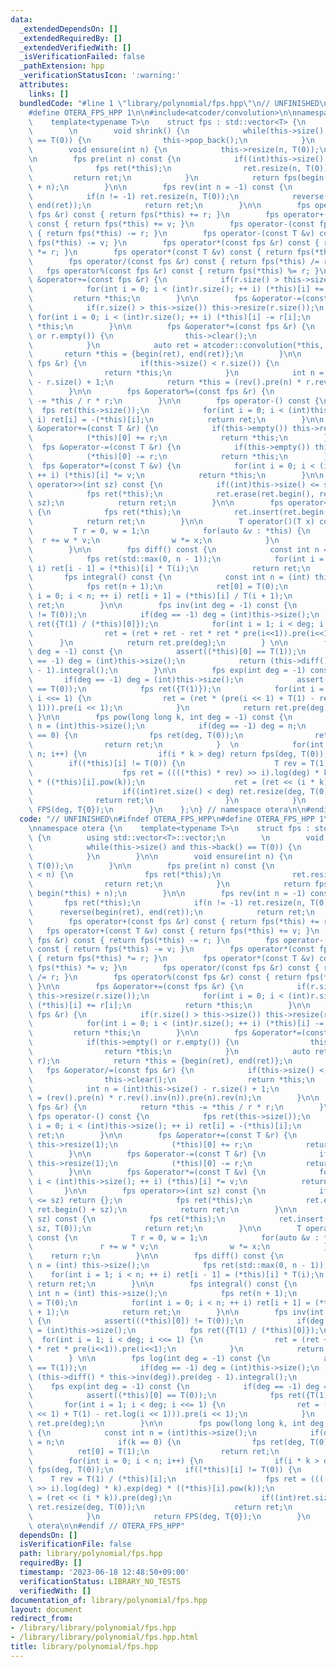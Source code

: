 ```yaml
---
data:
  _extendedDependsOn: []
  _extendedRequiredBy: []
  _extendedVerifiedWith: []
  _isVerificationFailed: false
  _pathExtension: hpp
  _verificationStatusIcon: ':warning:'
  attributes:
    links: []
  bundledCode: "#line 1 \"library/polynomial/fps.hpp\"\n// UNFINISHED\n#ifndef OTERA_FPS_HPP\n\
    #define OTERA_FPS_HPP 1\n\n#include<atcoder/convolution>\n\nnamespace otera {\n\
    \    template<typename T>\n    struct fps : std::vector<T> {\n        using std::vector<T>::vector;\n\
    \        \n        void shrink() {\n            while(this->size() and this->back()\
    \ == T(0)) {\n                this->pop_back();\n            }\n        }\n\n\
    \        void ensure(int n) {\n            this->resize(n, T(0));\n        }\n\
    \n        fps pre(int n) const {\n            if((int)this->size() < n) {\n  \
    \              fps ret(*this);\n                ret.resize(n, T(0));\n       \
    \         return ret;\n            }\n            return fps(begin(*this), begin(*this)\
    \ + n);\n        }\n\n        fps rev(int n = -1) const {\n            fps ret(*this);\n\
    \            if(n != -1) ret.resize(n, T(0));\n            reverse(begin(ret),\
    \ end(ret));\n            return ret;\n        }\n\n        fps operator+(const\
    \ fps &r) const { return fps(*this) += r; }\n        fps operator+(const T &v)\
    \ const { return fps(*this) += v; }\n        fps operator-(const fps &r) const\
    \ { return fps(*this) -= r; }\n        fps operator-(const T &v) const { return\
    \ fps(*this) -= v; }\n        fps operator*(const fps &r) const { return fps(*this)\
    \ *= r; }\n        fps operator*(const T &v) const { return fps(*this) *= v; }\n\
    \        fps operator/(const fps &r) const { return fps(*this) /= r; }\n     \
    \   fps operator%(const fps &r) const { return fps(*this) %= r; }\n\n        fps\
    \ &operator+=(const fps &r) {\n            if(r.size() > this->size()) this->resize(r.size());\n\
    \            for(int i = 0; i < (int)r.size(); ++ i) (*this)[i] += r[i];\n   \
    \         return *this;\n        }\n\n        fps &operator-=(const fps &r) {\n\
    \            if(r.size() > this->size()) this->resize(r.size());\n           \
    \ for(int i = 0; i < (int)r.size(); ++ i) (*this)[i] -= r[i];\n            return\
    \ *this;\n        }\n\n        fps &operator*=(const fps &r) {\n            if(this->empty()\
    \ or r.empty()) {\n                this->clear();\n                return *this;\n\
    \            }\n            auto ret = atcoder::convolution(*this, r);\n     \
    \       return *this = {begin(ret), end(ret)};\n        }\n\n        fps &operator/=(const\
    \ fps &r) {\n            if(this->size() < r.size()) {\n                this->clear();\n\
    \                return *this;\n            }\n            int n = (int)this->size()\
    \ - r.size() + 1;\n            return *this = (rev().pre(n) * r.rev().inv(n)).pre(n).rev(n);\n\
    \        }\n\n        fps &operator%=(const fps &r) {\n            return *this\
    \ -= *this / r * r;\n        }\n\n        fps operator-() const {\n          \
    \  fps ret(this->size());\n            for(int i = 0; i < (int)this->size(); ++\
    \ i) ret[i] = -(*this)[i];\n            return ret;\n        }\n\n        fps\
    \ &operator+=(const T &r) {\n            if(this->empty()) this->resize(1);\n\
    \            (*this)[0] += r;\n            return *this;\n        }\n\n      \
    \  fps &operator-=(const T &r) {\n            if(this->empty()) this->resize(1);\n\
    \            (*this)[0] -= r;\n            return *this;\n        }\n\n      \
    \  fps &operator*=(const T &v) {\n            for(int i = 0; i < (int)this->size();\
    \ ++ i) (*this)[i] *= v;\n            return *this;\n        }\n\n        fps\
    \ operator>>(int sz) const {\n            if((int)this->size() <= sz) return {};\n\
    \            fps ret(*this);\n            ret.erase(ret.begin(), ret.begin() +\
    \ sz);\n            return ret;\n        }\n\n        fps operator<<(int sz) const\
    \ {\n            fps ret(*this);\n            ret.insert(ret.begin(), sz, T(0));\n\
    \            return ret;\n        }\n\n        T operator()(T x) const {\n   \
    \         T r = 0, w = 1;\n            for(auto &v : *this) {\n              \
    \  r += w * v;\n                w *= x;\n            }\n            return r;\n\
    \        }\n\n        fps diff() const {\n            const int n = (int) this->size();\n\
    \            fps ret(std::max(0, n - 1));\n            for(int i = 1; i < n; ++\
    \ i) ret[i - 1] = (*this)[i] * T(i);\n            return ret;\n        }\n\n \
    \       fps integral() const {\n            const int n = (int) this->size();\n\
    \            fps ret(n + 1);\n            ret[0] = T(0);\n            for(int\
    \ i = 0; i < n; ++ i) ret[i + 1] = (*this)[i] / T(i + 1);\n            return\
    \ ret;\n        }\n\n        fps inv(int deg = -1) const {\n            assert(((*this)[0])\
    \ != T(0));\n            if(deg == -1) deg = (int)this->size();\n            fps\
    \ ret({T(1) / (*this)[0]});\n            for(int i = 1; i < deg; i <<= 1) {\n\
    \                ret = (ret + ret - ret * ret * pre(i<<1)).pre(i<<1);\n      \
    \      }\n            return ret.pre(deg);\n        } \n\n        fps log(int\
    \ deg = -1) const {\n            assert((*this)[0] == T(1));\n            if(deg\
    \ == -1) deg = (int)this->size();\n            return (this->diff() * this->inv(deg)).pre(deg\
    \ - 1).integral();\n        }\n\n        fps exp(int deg = -1) const {\n     \
    \       if(deg == -1) deg = (int)this->size();\n            assert((*this)[0]\
    \ == T(0));\n            fps ret({T(1)});\n            for(int i = 1; i < deg;\
    \ i <<= 1) {\n                ret = (ret * (pre(i << 1) + T(1) - ret.log(i <<\
    \ 1))).pre(i << 1);\n            }\n            return ret.pre(deg);\n       \
    \ }\n\n        fps pow(long long k, int deg = -1) const {\n            const int\
    \ n = (int)this->size();\n            if(deg == -1) deg = n;\n            if(k\
    \ == 0) {\n                fps ret(deg, T(0));\n                ret[0] = T(1);\n\
    \                return ret;\n            }  \n            for(int i = 0; i <\
    \ n; i++) {\n                if(i * k > deg) return fps(deg, T(0));\n        \
    \        if((*this)[i] != T(0)) {\n                    T rev = T(1) / (*this)[i];\n\
    \                    fps ret = ((((*this) * rev) >> i).log(deg) * k).exp(deg)\
    \ * ((*this)[i].pow(k));\n                    ret = (ret << (i * k)).pre(deg);\n\
    \                    if((int)ret.size() < deg) ret.resize(deg, T(0));\n      \
    \              return ret;\n                }\n            }\n            return\
    \ FPS(deg, T{0});\n        }\n    };\n} // namespace otera\n\n#endif // OTERA_FPS_HPP\n"
  code: "// UNFINISHED\n#ifndef OTERA_FPS_HPP\n#define OTERA_FPS_HPP 1\n\n#include<atcoder/convolution>\n\
    \nnamespace otera {\n    template<typename T>\n    struct fps : std::vector<T>\
    \ {\n        using std::vector<T>::vector;\n        \n        void shrink() {\n\
    \            while(this->size() and this->back() == T(0)) {\n                this->pop_back();\n\
    \            }\n        }\n\n        void ensure(int n) {\n            this->resize(n,\
    \ T(0));\n        }\n\n        fps pre(int n) const {\n            if((int)this->size()\
    \ < n) {\n                fps ret(*this);\n                ret.resize(n, T(0));\n\
    \                return ret;\n            }\n            return fps(begin(*this),\
    \ begin(*this) + n);\n        }\n\n        fps rev(int n = -1) const {\n     \
    \       fps ret(*this);\n            if(n != -1) ret.resize(n, T(0));\n      \
    \      reverse(begin(ret), end(ret));\n            return ret;\n        }\n\n\
    \        fps operator+(const fps &r) const { return fps(*this) += r; }\n     \
    \   fps operator+(const T &v) const { return fps(*this) += v; }\n        fps operator-(const\
    \ fps &r) const { return fps(*this) -= r; }\n        fps operator-(const T &v)\
    \ const { return fps(*this) -= v; }\n        fps operator*(const fps &r) const\
    \ { return fps(*this) *= r; }\n        fps operator*(const T &v) const { return\
    \ fps(*this) *= v; }\n        fps operator/(const fps &r) const { return fps(*this)\
    \ /= r; }\n        fps operator%(const fps &r) const { return fps(*this) %= r;\
    \ }\n\n        fps &operator+=(const fps &r) {\n            if(r.size() > this->size())\
    \ this->resize(r.size());\n            for(int i = 0; i < (int)r.size(); ++ i)\
    \ (*this)[i] += r[i];\n            return *this;\n        }\n\n        fps &operator-=(const\
    \ fps &r) {\n            if(r.size() > this->size()) this->resize(r.size());\n\
    \            for(int i = 0; i < (int)r.size(); ++ i) (*this)[i] -= r[i];\n   \
    \         return *this;\n        }\n\n        fps &operator*=(const fps &r) {\n\
    \            if(this->empty() or r.empty()) {\n                this->clear();\n\
    \                return *this;\n            }\n            auto ret = atcoder::convolution(*this,\
    \ r);\n            return *this = {begin(ret), end(ret)};\n        }\n\n     \
    \   fps &operator/=(const fps &r) {\n            if(this->size() < r.size()) {\n\
    \                this->clear();\n                return *this;\n            }\n\
    \            int n = (int)this->size() - r.size() + 1;\n            return *this\
    \ = (rev().pre(n) * r.rev().inv(n)).pre(n).rev(n);\n        }\n\n        fps &operator%=(const\
    \ fps &r) {\n            return *this -= *this / r * r;\n        }\n\n       \
    \ fps operator-() const {\n            fps ret(this->size());\n            for(int\
    \ i = 0; i < (int)this->size(); ++ i) ret[i] = -(*this)[i];\n            return\
    \ ret;\n        }\n\n        fps &operator+=(const T &r) {\n            if(this->empty())\
    \ this->resize(1);\n            (*this)[0] += r;\n            return *this;\n\
    \        }\n\n        fps &operator-=(const T &r) {\n            if(this->empty())\
    \ this->resize(1);\n            (*this)[0] -= r;\n            return *this;\n\
    \        }\n\n        fps &operator*=(const T &v) {\n            for(int i = 0;\
    \ i < (int)this->size(); ++ i) (*this)[i] *= v;\n            return *this;\n \
    \       }\n\n        fps operator>>(int sz) const {\n            if((int)this->size()\
    \ <= sz) return {};\n            fps ret(*this);\n            ret.erase(ret.begin(),\
    \ ret.begin() + sz);\n            return ret;\n        }\n\n        fps operator<<(int\
    \ sz) const {\n            fps ret(*this);\n            ret.insert(ret.begin(),\
    \ sz, T(0));\n            return ret;\n        }\n\n        T operator()(T x)\
    \ const {\n            T r = 0, w = 1;\n            for(auto &v : *this) {\n \
    \               r += w * v;\n                w *= x;\n            }\n        \
    \    return r;\n        }\n\n        fps diff() const {\n            const int\
    \ n = (int) this->size();\n            fps ret(std::max(0, n - 1));\n        \
    \    for(int i = 1; i < n; ++ i) ret[i - 1] = (*this)[i] * T(i);\n           \
    \ return ret;\n        }\n\n        fps integral() const {\n            const\
    \ int n = (int) this->size();\n            fps ret(n + 1);\n            ret[0]\
    \ = T(0);\n            for(int i = 0; i < n; ++ i) ret[i + 1] = (*this)[i] / T(i\
    \ + 1);\n            return ret;\n        }\n\n        fps inv(int deg = -1) const\
    \ {\n            assert(((*this)[0]) != T(0));\n            if(deg == -1) deg\
    \ = (int)this->size();\n            fps ret({T(1) / (*this)[0]});\n          \
    \  for(int i = 1; i < deg; i <<= 1) {\n                ret = (ret + ret - ret\
    \ * ret * pre(i<<1)).pre(i<<1);\n            }\n            return ret.pre(deg);\n\
    \        } \n\n        fps log(int deg = -1) const {\n            assert((*this)[0]\
    \ == T(1));\n            if(deg == -1) deg = (int)this->size();\n            return\
    \ (this->diff() * this->inv(deg)).pre(deg - 1).integral();\n        }\n\n    \
    \    fps exp(int deg = -1) const {\n            if(deg == -1) deg = (int)this->size();\n\
    \            assert((*this)[0] == T(0));\n            fps ret({T(1)});\n     \
    \       for(int i = 1; i < deg; i <<= 1) {\n                ret = (ret * (pre(i\
    \ << 1) + T(1) - ret.log(i << 1))).pre(i << 1);\n            }\n            return\
    \ ret.pre(deg);\n        }\n\n        fps pow(long long k, int deg = -1) const\
    \ {\n            const int n = (int)this->size();\n            if(deg == -1) deg\
    \ = n;\n            if(k == 0) {\n                fps ret(deg, T(0));\n      \
    \          ret[0] = T(1);\n                return ret;\n            }  \n    \
    \        for(int i = 0; i < n; i++) {\n                if(i * k > deg) return\
    \ fps(deg, T(0));\n                if((*this)[i] != T(0)) {\n                \
    \    T rev = T(1) / (*this)[i];\n                    fps ret = ((((*this) * rev)\
    \ >> i).log(deg) * k).exp(deg) * ((*this)[i].pow(k));\n                    ret\
    \ = (ret << (i * k)).pre(deg);\n                    if((int)ret.size() < deg)\
    \ ret.resize(deg, T(0));\n                    return ret;\n                }\n\
    \            }\n            return FPS(deg, T{0});\n        }\n    };\n} // namespace\
    \ otera\n\n#endif // OTERA_FPS_HPP"
  dependsOn: []
  isVerificationFile: false
  path: library/polynomial/fps.hpp
  requiredBy: []
  timestamp: '2023-06-18 12:48:50+09:00'
  verificationStatus: LIBRARY_NO_TESTS
  verifiedWith: []
documentation_of: library/polynomial/fps.hpp
layout: document
redirect_from:
- /library/library/polynomial/fps.hpp
- /library/library/polynomial/fps.hpp.html
title: library/polynomial/fps.hpp
---
```


